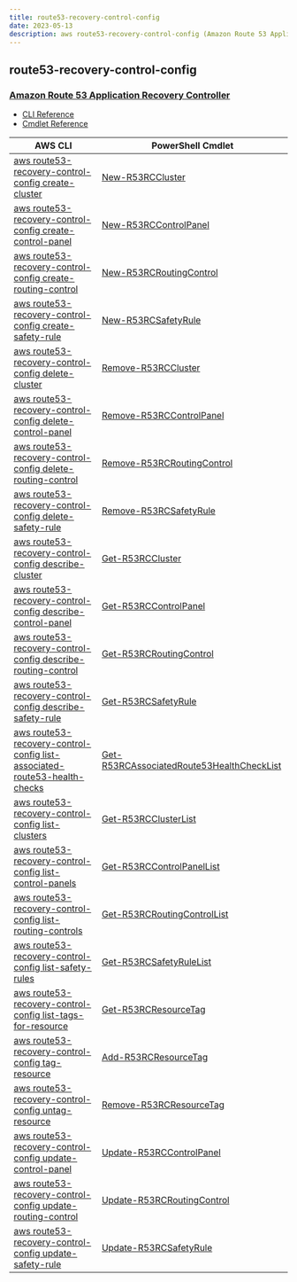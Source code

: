 ```yaml
---
title: route53-recovery-control-config
date: 2023-05-13
description: aws route53-recovery-control-config (Amazon Route 53 Application Recovery Controller) command/cmdlet list.
---
```


## route53-recovery-control-config

### [Amazon Route 53 Application Recovery Controller](https://aws.amazon.com/route53/application-recovery-controller/)

* [CLI Reference](https://docs.aws.amazon.com/cli/latest/reference/route53-recovery-control-config/index.html)
* [Cmdlet Reference](https://docs.aws.amazon.com/powershell/latest/reference/items/Route53RecoveryControlConfig_cmdlets.html)

|AWS CLI|PowerShell Cmdlet|
|----|----|
|[aws route53-recovery-control-config create-cluster](https://docs.aws.amazon.com/cli/latest/reference/route53-recovery-control-config/create-cluster.html)|[New-R53RCCluster](https://docs.aws.amazon.com/powershell/latest/reference/items/New-R53RCCluster.html)|
|[aws route53-recovery-control-config create-control-panel](https://docs.aws.amazon.com/cli/latest/reference/route53-recovery-control-config/create-control-panel.html)|[New-R53RCControlPanel](https://docs.aws.amazon.com/powershell/latest/reference/items/New-R53RCControlPanel.html)|
|[aws route53-recovery-control-config create-routing-control](https://docs.aws.amazon.com/cli/latest/reference/route53-recovery-control-config/create-routing-control.html)|[New-R53RCRoutingControl](https://docs.aws.amazon.com/powershell/latest/reference/items/New-R53RCRoutingControl.html)|
|[aws route53-recovery-control-config create-safety-rule](https://docs.aws.amazon.com/cli/latest/reference/route53-recovery-control-config/create-safety-rule.html)|[New-R53RCSafetyRule](https://docs.aws.amazon.com/powershell/latest/reference/items/New-R53RCSafetyRule.html)|
|[aws route53-recovery-control-config delete-cluster](https://docs.aws.amazon.com/cli/latest/reference/route53-recovery-control-config/delete-cluster.html)|[Remove-R53RCCluster](https://docs.aws.amazon.com/powershell/latest/reference/items/Remove-R53RCCluster.html)|
|[aws route53-recovery-control-config delete-control-panel](https://docs.aws.amazon.com/cli/latest/reference/route53-recovery-control-config/delete-control-panel.html)|[Remove-R53RCControlPanel](https://docs.aws.amazon.com/powershell/latest/reference/items/Remove-R53RCControlPanel.html)|
|[aws route53-recovery-control-config delete-routing-control](https://docs.aws.amazon.com/cli/latest/reference/route53-recovery-control-config/delete-routing-control.html)|[Remove-R53RCRoutingControl](https://docs.aws.amazon.com/powershell/latest/reference/items/Remove-R53RCRoutingControl.html)|
|[aws route53-recovery-control-config delete-safety-rule](https://docs.aws.amazon.com/cli/latest/reference/route53-recovery-control-config/delete-safety-rule.html)|[Remove-R53RCSafetyRule](https://docs.aws.amazon.com/powershell/latest/reference/items/Remove-R53RCSafetyRule.html)|
|[aws route53-recovery-control-config describe-cluster](https://docs.aws.amazon.com/cli/latest/reference/route53-recovery-control-config/describe-cluster.html)|[Get-R53RCCluster](https://docs.aws.amazon.com/powershell/latest/reference/items/Get-R53RCCluster.html)|
|[aws route53-recovery-control-config describe-control-panel](https://docs.aws.amazon.com/cli/latest/reference/route53-recovery-control-config/describe-control-panel.html)|[Get-R53RCControlPanel](https://docs.aws.amazon.com/powershell/latest/reference/items/Get-R53RCControlPanel.html)|
|[aws route53-recovery-control-config describe-routing-control](https://docs.aws.amazon.com/cli/latest/reference/route53-recovery-control-config/describe-routing-control.html)|[Get-R53RCRoutingControl](https://docs.aws.amazon.com/powershell/latest/reference/items/Get-R53RCRoutingControl.html)|
|[aws route53-recovery-control-config describe-safety-rule](https://docs.aws.amazon.com/cli/latest/reference/route53-recovery-control-config/describe-safety-rule.html)|[Get-R53RCSafetyRule](https://docs.aws.amazon.com/powershell/latest/reference/items/Get-R53RCSafetyRule.html)|
|[aws route53-recovery-control-config list-associated-route53-health-checks](https://docs.aws.amazon.com/cli/latest/reference/route53-recovery-control-config/list-associated-route53-health-checks.html)|[Get-R53RCAssociatedRoute53HealthCheckList](https://docs.aws.amazon.com/powershell/latest/reference/items/Get-R53RCAssociatedRoute53HealthCheckList.html)|
|[aws route53-recovery-control-config list-clusters](https://docs.aws.amazon.com/cli/latest/reference/route53-recovery-control-config/list-clusters.html)|[Get-R53RCClusterList](https://docs.aws.amazon.com/powershell/latest/reference/items/Get-R53RCClusterList.html)|
|[aws route53-recovery-control-config list-control-panels](https://docs.aws.amazon.com/cli/latest/reference/route53-recovery-control-config/list-control-panels.html)|[Get-R53RCControlPanelList](https://docs.aws.amazon.com/powershell/latest/reference/items/Get-R53RCControlPanelList.html)|
|[aws route53-recovery-control-config list-routing-controls](https://docs.aws.amazon.com/cli/latest/reference/route53-recovery-control-config/list-routing-controls.html)|[Get-R53RCRoutingControlList](https://docs.aws.amazon.com/powershell/latest/reference/items/Get-R53RCRoutingControlList.html)|
|[aws route53-recovery-control-config list-safety-rules](https://docs.aws.amazon.com/cli/latest/reference/route53-recovery-control-config/list-safety-rules.html)|[Get-R53RCSafetyRuleList](https://docs.aws.amazon.com/powershell/latest/reference/items/Get-R53RCSafetyRuleList.html)|
|[aws route53-recovery-control-config list-tags-for-resource](https://docs.aws.amazon.com/cli/latest/reference/route53-recovery-control-config/list-tags-for-resource.html)|[Get-R53RCResourceTag](https://docs.aws.amazon.com/powershell/latest/reference/items/Get-R53RCResourceTag.html)|
|[aws route53-recovery-control-config tag-resource](https://docs.aws.amazon.com/cli/latest/reference/route53-recovery-control-config/tag-resource.html)|[Add-R53RCResourceTag](https://docs.aws.amazon.com/powershell/latest/reference/items/Add-R53RCResourceTag.html)|
|[aws route53-recovery-control-config untag-resource](https://docs.aws.amazon.com/cli/latest/reference/route53-recovery-control-config/untag-resource.html)|[Remove-R53RCResourceTag](https://docs.aws.amazon.com/powershell/latest/reference/items/Remove-R53RCResourceTag.html)|
|[aws route53-recovery-control-config update-control-panel](https://docs.aws.amazon.com/cli/latest/reference/route53-recovery-control-config/update-control-panel.html)|[Update-R53RCControlPanel](https://docs.aws.amazon.com/powershell/latest/reference/items/Update-R53RCControlPanel.html)|
|[aws route53-recovery-control-config update-routing-control](https://docs.aws.amazon.com/cli/latest/reference/route53-recovery-control-config/update-routing-control.html)|[Update-R53RCRoutingControl](https://docs.aws.amazon.com/powershell/latest/reference/items/Update-R53RCRoutingControl.html)|
|[aws route53-recovery-control-config update-safety-rule](https://docs.aws.amazon.com/cli/latest/reference/route53-recovery-control-config/update-safety-rule.html)|[Update-R53RCSafetyRule](https://docs.aws.amazon.com/powershell/latest/reference/items/Update-R53RCSafetyRule.html)|

